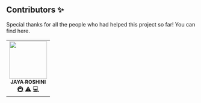 ## Contributors ✨

Special thanks for all the people who had helped this project so far! You can find here.


<!-- ALL-CONTRIBUTORS-LIST:START - Do not remove or modify this section -->
<!-- prettier-ignore-start -->
<!-- markdownlint-disable -->
<table>
  <tr>
    <td align="center"><a href="https://jayaroshini2112.github.io/portfolio/"><img src="https://avatars.githubusercontent.com/u/70878001?v=4?s=100" width="100px;" alt=""/><br /><sub><b>JAYA ROSHINI</b></sub></a><br /><a href="#infra-JAYAROSHINI2112" title="Infrastructure (Hosting, Build-Tools, etc)">🚇</a> <a href="https://github.com/JAYAROSHINI2112/All_Rounder/commits?author=JAYAROSHINI2112" title="Tests">⚠️</a> <a href="https://github.com/JAYAROSHINI2112/All_Rounder/commits?author=JAYAROSHINI2112" title="Code">💻</a></td>
  </tr>
</table>
